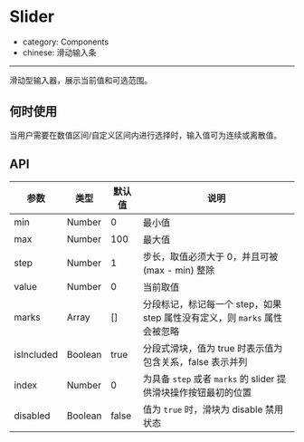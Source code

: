 # Slider

- category: Components
- chinese: 滑动输入条

---

滑动型输入器，展示当前值和可选范围。

## 何时使用

当用户需要在数值区间/自定义区间内进行选择时，输入值可为连续或离散值。

## API

| 参数       | 类型            | 默认值       |说明           |
|------------|----------------|-------------|--------------|
| min        | Number			| 0				| 最小值
| max        | Number			| 100           | 最大值
| step       | Number			| 1				| 步长，取值必须大于 0，并且可被 (max - min) 整除
| value      | Number 			| 0           	| 当前取值
| marks      | Array		    | [] 			| 分段标记，标记每一个 step，如果 step 属性没有定义，则 `marks` 属性会被忽略
| isIncluded | Boolean			| true			| 分段式滑块，值为 true 时表示值为包含关系，false 表示并列
| index      | Number 			| 0           	| 为具备 `step` 或者 `marks` 的 slider 提供滑块操作按钮最初的位置
| disabled   | Boolean 			| false         | 值为 `true` 时，滑块为 disable 禁用状态
